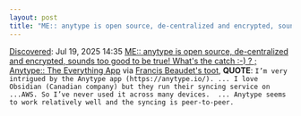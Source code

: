 ```yaml
---
layout: post
title: "ME:: anytype is open source, de-centralized and encrypted, sounds too good to be true! What's the catch :-) ? ; Anytype:: The Everything App"
---
```

[Discovered](http://rolandtanglao.com/2020/07/29/p1-blogthis-checkvist-list-links-to-blog/): Jul 19, 2025 14:35 [ME:: anytype is open source, de-centralized and encrypted, sounds too good to be true! What's the catch :-) ? ; Anytype:: The Everything App](https://anytype.io/) via [Francis Beaudet's toot](https://cosocial.ca/@f_beaudet/114877065756276463), **QUOTE**: `I’m very intrigued by the Anytype app (https://anytype.io/). ... I love Obsidian (Canadian company) but they run their syncing service on ...AWS. So I’ve never used it across many devices.  ... Anytype seems to work relatively well and the syncing is peer-to-peer.`
